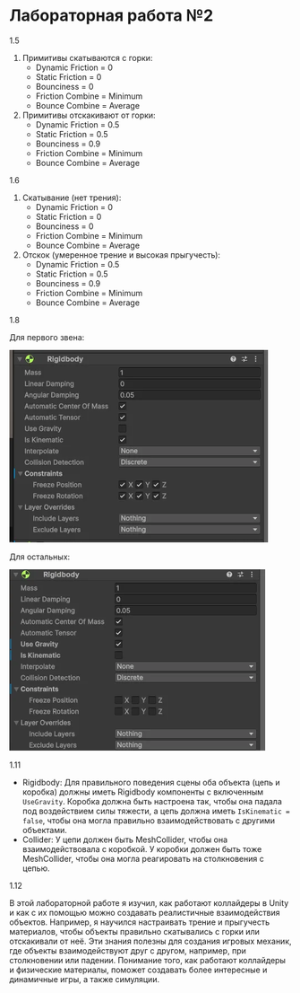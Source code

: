 # Лабораторная работа №2

1.5

1. Примитивы скатываются с горки:
    - Dynamic Friction = 0
    - Static Friction = 0
    - Bounciness = 0
    - Friction Combine = Minimum
    - Bounce Combine = Average
2. Примитивы отскакивают от горки:
    - Dynamic Friction = 0.5
    - Static Friction = 0.5
    - Bounciness = 0.9
    - Friction Combine = Minimum
    - Bounce Combine = Average

1.6

1. Скатывание (нет трения):
    - Dynamic Friction = 0
    - Static Friction = 0
    - Bounciness = 0
    - Friction Combine = Minimum
    - Bounce Combine = Average
2. Отскок (умеренное трение и высокая прыгучесть):
    - Dynamic Friction = 0.5
    - Static Friction = 0.5
    - Bounciness = 0.9
    - Friction Combine = Minimum
    - Bounce Combine = Average

1.8

Для первого звена:

![](Images/1_8_1.png)

Для остальных:

![](Images/1_8_2.png)

1.11

- Rigidbody: Для правильного поведения сцены оба объекта (цепь и коробка) должны иметь Rigidbody компоненты с включенным `UseGravity`. Коробка должна быть настроена так, чтобы она падала под воздействием силы тяжести, а цепь должна иметь `IsKinematic = false`, чтобы она могла правильно взаимодействовать с другими объектами.
- Collider: У цепи должен быть MeshCollider, чтобы она взаимодействовала с коробкой. У коробки должен быть тоже MeshCollider, чтобы она могла реагировать на столкновения с цепью.

1.12

В этой лабораторной работе я изучил, как работают коллайдеры в Unity и как с их помощью можно создавать реалистичные взаимодействия объектов. Например, я научился настраивать трение и прыгучесть материалов, чтобы объекты правильно скатывались с горки или отскакивали от неё. Эти знания полезны для создания игровых механик, где объекты взаимодействуют друг с другом, например, при столкновении или падении. Понимание того, как работают коллайдеры и физические материалы, поможет создавать более интересные и динамичные игры, а также симуляции.
